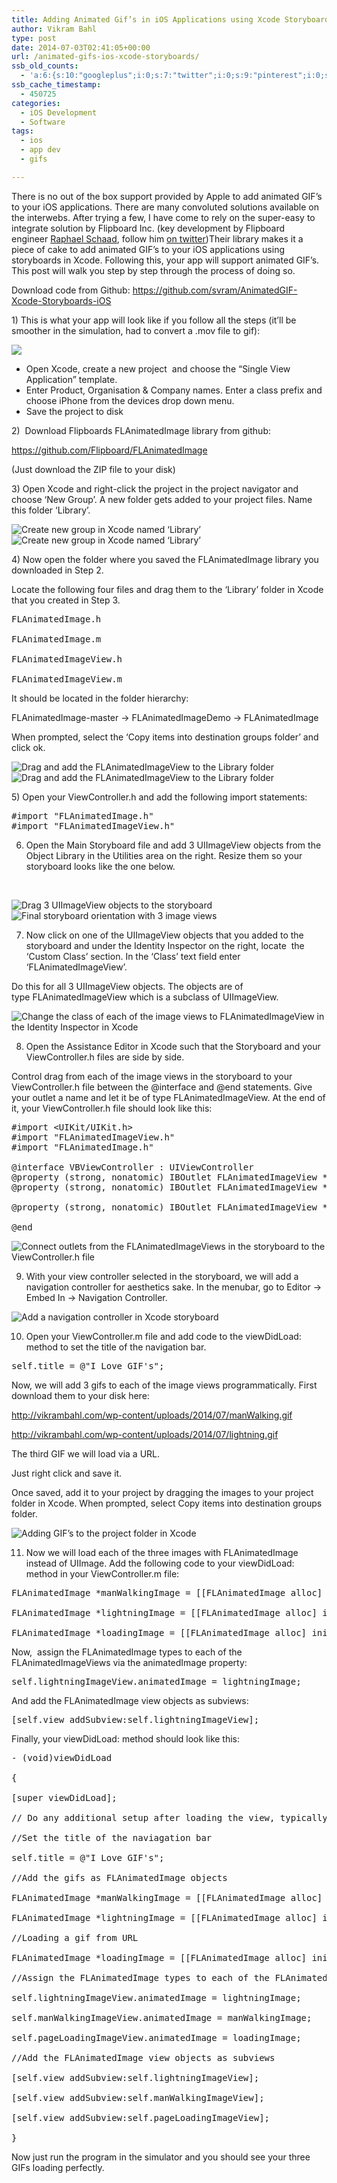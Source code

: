 ```yaml
---
title: Adding Animated Gif’s in iOS Applications using Xcode Storyboards
author: Vikram Bahl
type: post
date: 2014-07-03T02:41:05+00:00
url: /animated-gifs-ios-xcode-storyboards/
ssb_old_counts:
  - 'a:6:{s:10:"googleplus";i:0;s:7:"twitter";i:0;s:9:"pinterest";i:0;s:7:"fbshare";i:0;s:8:"linkedin";i:0;s:6:"reddit";i:0;}'
ssb_cache_timestamp:
  - 450725
categories:
  - iOS Development
  - Software
tags:
  - ios
  - app dev
  - gifs

---
```

<p style="text-align: left;">
  There is no out of the box support provided by Apple to add animated GIF&#8217;s to your iOS applications. There are many convoluted solutions available on the interwebs. After trying a few, I have come to rely on the super-easy to integrate solution by Flipboard Inc. (key development by Flipboard engineer <a href="http://www.raphaelschaad.com/">Raphael Schaad</a>, follow him <a href="https://twitter.com/raphaelschaad">on twitter</a>)Their library makes it a piece of cake to add animated GIF&#8217;s to your iOS applications using storyboards in Xcode. Following this, your app will support animated GIF&#8217;s. This post will walk you step by step through the process of doing so.
</p>

<p style="text-align: left;">
  Download code from Github: <a href="https://github.com/svram/AnimatedGIF-Xcode-Storyboards-iOS">https://github.com/svram/AnimatedGIF-Xcode-Storyboards-iOS</a>
</p>

<p style="text-align: left;">
  1) This is what your app will look like if you follow all the steps (it&#8217;ll be smoother in the simulation, had to convert a .mov file to gif):
</p>

<img src="/images/flanimatedimage-ios/gifMovie3.gif">

<ul style="text-align: left;">
  <li>
    Open Xcode, create a new project  and choose the &#8220;Single View Application&#8221; template.
  </li>
  <li>
    Enter Product, Organisation & Company names. Enter a class prefix and choose iPhone from the devices drop down menu.
  </li>
  <li>
    Save the project to disk
  </li>
</ul>

<p style="text-align: left;">
  2)  Download Flipboards FLAnimatedImage library from github:
</p>

<p style="text-align: left;">
  <a href="https://github.com/Flipboard/FLAnimatedImage">https://github.com/Flipboard/FLAnimatedImage</a>
</p>

<p style="text-align: left;">
  (Just download the ZIP file to your disk)
</p>

<p style="text-align: left;">
  3) Open Xcode and right-click the project in the project navigator and choose &#8216;New Group&#8217;. A new folder gets added to your project files. Name this folder &#8216;Library&#8217;.
</p>

<img src="/images/flanimatedimage-ios/newgroup.png" alt= "Create new group in Xcode named &#8216;Library&#8217;">

<img src="/images/flanimatedimage-ios/newgroup2.png" alt= "Create new group in Xcode named &#8216;Library&#8217;">

<p style="text-align: left;">
  4) Now open the folder where you saved the FLAnimatedImage library you downloaded in Step 2.
</p>

<p style="text-align: left;">
  Locate the following four files and drag them to the &#8216;Library&#8217; folder in Xcode that you created in Step 3.
</p>

<pre lang="objc">FLAnimatedImage.h

FLAnimatedImage.m

FLAnimatedImageView.h

FLAnimatedImageView.m</pre>

<p style="text-align: left;">
  It should be located in the folder hierarchy:
</p>

<p style="text-align: left;">
  FLAnimatedImage-master -> FLAnimatedImageDemo -> FLAnimatedImage
</p>

<p style="text-align: left;">
  When prompted, select the &#8216;Copy items into destination groups folder&#8217; and click ok.
</p>

<img src="/images/flanimatedimage-ios/dragfiles.png" alt= "Drag and add the FLAnimatedImageView to the Library folder">
    
<img src="/images/flanimatedimage-ios/addToLibrary.png" alt= "Drag and add the FLAnimatedImageView to the Library folder">

<p style="text-align: left;">
  5) Open your ViewController.h and add the following import statements:
</p>

<pre lang="objc">#import "FLAnimatedImage.h"
#import "FLAnimatedImageView.h"</pre>

6) Open the Main Storyboard file and add 3 UIImageView objects from the Object Library in the Utilities area on the right. Resize them so your storyboard looks like the one below.

&nbsp;

<img src="/images/flanimatedimage-ios/addComponents.png" alt= "Drag 3 UIImageView objects to the storyboard">
  
<img src="/images/flanimatedimage-ios/alignComponents.png" alt= "Final storyboard orientation with 3 image views">
  

7) Now click on one of the UIImageView objects that you added to the storyboard and under the Identity Inspector on the right, locate  the &#8216;Custom Class&#8217; section. In the &#8216;Class&#8217; text field enter &#8216;FLAnimatedImageView&#8217;.

Do this for all 3 UIImageView objects. The objects are of type FLAnimatedImageView which is a subclass of UIImageView.

<img src="/images/flanimatedimage-ios/changeClass.png" alt= "Change the class of each of the image views to FLAnimatedImageView in the Identity Inspector in Xcode">

8) Open the Assistance Editor in Xcode such that the Storyboard and your ViewController.h files are side by side.

Control drag from each of the image views in the storyboard to your ViewController.h file between the @interface and @end statements. Give your outlet a name and let it be of type FLAnimatedImageView. At the end of it, your ViewController.h file should look like this:

<pre lang="objc">#import &lt;UIKit/UIKit.h&gt;
#import "FLAnimatedImageView.h"
#import "FLAnimatedImage.h"

@interface VBViewController : UIViewController
@property (strong, nonatomic) IBOutlet FLAnimatedImageView *lightningImageView;
@property (strong, nonatomic) IBOutlet FLAnimatedImageView *manWalkingImageView;

@property (strong, nonatomic) IBOutlet FLAnimatedImageView *pageLoadingImageView;

@end</pre>

<img src="/images/flanimatedimage-ios/addCode.png" alt= "Connect outlets from the FLAnimatedImageViews in the storyboard to the ViewController.h file">

9) With your view controller selected in the storyboard, we will add a navigation controller for aesthetics sake. In the menubar, go to Editor -> Embed In -> Navigation Controller.

<img src="/images/flanimatedimage-ios/embed.png" alt= "Add a navigation controller in Xcode storyboard">

10) Open your ViewController.m file and add code to the viewDidLoad: method to set the title of the navigation bar.

<pre lang="objc">self.title = @"I Love GIF's";</pre>

Now, we will add 3 gifs to each of the image views programmatically. First download them to your disk here:

http://vikrambahl.com/wp-content/uploads/2014/07/manWalking.gif

http://vikrambahl.com/wp-content/uploads/2014/07/lightning.gif

The third GIF we will load via a URL.

Just right click and save it.

Once saved, add it to your project by dragging the images to your project folder in Xcode. When prompted, select Copy items into destination groups folder.

<img src="/images/flanimatedimage-ios/addGifs.png" alt= "Adding GIF&#8217;s to the project folder in Xcode">

11) Now we will load each of the three images with FLAnimatedImage instead of UIImage. Add the following code to your viewDidLoad: method in your ViewController.m file:

<pre lang="objc">FLAnimatedImage *manWalkingImage = [[FLAnimatedImage alloc] initWithAnimatedGIFData:[NSData dataWithContentsOfFile:[[NSBundle mainBundle] pathForResource:@"manWalking" ofType:@"gif"]]];

FLAnimatedImage *lightningImage = [[FLAnimatedImage alloc] initWithAnimatedGIFData:[NSData dataWithContentsOfFile:[[NSBundle mainBundle] pathForResource:@"lightning" ofType:@"gif"]]];

FLAnimatedImage *loadingImage = [[FLAnimatedImage alloc] initWithAnimatedGIFData:[NSData dataWithContentsOfURL:[NSURL URLWithString:@"http://vikrambahl.com/wp-content/uploads/2014/06/ajax_loader_blue_512.gif"]]];</pre>

Now,  assign the FLAnimatedImage types to each of the FLAnimatedImageViews via the animatedImage property:

<pre lang="objc">self.lightningImageView.animatedImage = lightningImage;</pre>

And add the FLAnimatedImage view objects as subviews:

<pre lang="objc">[self.view addSubview:self.lightningImageView];</pre>

Finally, your viewDidLoad: method should look like this:

<pre lang="objc">- (void)viewDidLoad

{

[super viewDidLoad];

// Do any additional setup after loading the view, typically from a nib.

//Set the title of the naviagation bar

self.title = @"I Love GIF's";

//Add the gifs as FLAnimatedImage objects

FLAnimatedImage *manWalkingImage = [[FLAnimatedImage alloc] initWithAnimatedGIFData:[NSData dataWithContentsOfFile:[[NSBundle mainBundle] pathForResource:@"manWalking" ofType:@"gif"]]];

FLAnimatedImage *lightningImage = [[FLAnimatedImage alloc] initWithAnimatedGIFData:[NSData dataWithContentsOfFile:[[NSBundle mainBundle] pathForResource:@"lightning" ofType:@"gif"]]];

//Loading a gif from URL

FLAnimatedImage *loadingImage = [[FLAnimatedImage alloc] initWithAnimatedGIFData:[NSData dataWithContentsOfURL:[NSURL URLWithString:@"http://vikrambahl.com/wp-content/uploads/2014/06/ajax_loader_blue_512.gif"]]];

//Assign the FLAnimatedImage types to each of the FLAnimatedImageViews via the animatedImage property

self.lightningImageView.animatedImage = lightningImage;

self.manWalkingImageView.animatedImage = manWalkingImage;

self.pageLoadingImageView.animatedImage = loadingImage;

//Add the FLAnimatedImage view objects as subviews

[self.view addSubview:self.lightningImageView];

[self.view addSubview:self.manWalkingImageView];

[self.view addSubview:self.pageLoadingImageView];

}</pre>

Now just run the program in the simulator and you should see your three GIFs loading perfectly.